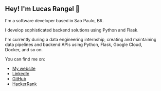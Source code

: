 ## Hey! I'm Lucas Rangel 👋

I'm a software developer based in Sao Paulo, BR.

I develop sophisticated backend solutions using Python and Flask.

I'm currently during a data engineering internship, creating and maintaining data pipelines and backend APIs using Python, Flask, Google Cloud, Docker, and so on.

You can find me on:

- [My website](https://lucasfijf.github.io)
- [LinkedIn](https://www.linkedin.com/in/lucasrngl)
- [GitHub](https://github.com/lucasfijf)
- [HackerRank](https://www.hackerrank.com/lucasfijf)